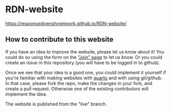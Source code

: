 # RDN-website

https://responsediversitynetwork.github.io/RDN-website/

## How to contribute to this website

If you have an idea to improve the website, please let us know about it! You could do so using the form on the ["Join" page](https://responsediversitynetwork.github.io/RDN-website/join.html) to let us know. Or you could create an issue in this repository (you will have to be logged in to github).

Once we see that your idea is a good one, you could implement it yourself if you're familiar with making websites with [quarto](https://quarto.org/docs/websites/) and with using git/github. In that case, please fork the repo, make the changes in your fork, and create a pull request. Otherwise one of the existing contributors will implement the idea.

The website is published from the "live" branch. 
